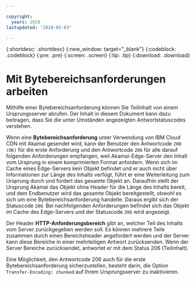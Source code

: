 ```yaml
---

copyright:
  years: 2018
lastupdated: "2018-05-03"

---
```


{:shortdesc: .shortdesc}
{:new_window: target="_blank"}
{:codeblock: .codeblock}
{:pre: .pre}
{:screen: .screen}
{:tip: .tip}
{:download: .download}


# Mit Bytebereichsanforderungen arbeiten

Mithilfe einer Bytebereichsanforderung können Sie Teilinhalt von einem Ursprungsserver abrufen. Der Inhalt in diesem Dokument kann dazu beitragen, dass Sie die unter Umständen angezeigten Antwortstatuscodes verstehen.

Wenn eine **Bytebereichsanforderung** unter Verwendung von IBM Cloud CDN mit Akamai gesendet wird, kann der Benutzer den Antwortcode `200 (OK)` für die erste Anforderung und den Antwortcode `206` für alle darauf folgenden Anforderungen empfangen, weil Akamai-Edge-Server den Inhalt vom Ursprung in einem komprimierten Format anfordern. Wenn sich im Cache eines Edge-Servers kein Objekt befindet und er auch nicht über Informationen zur Länge des Inhalts verfügt, führt er eine Weiterleitung zum Ursprung durch und fordert das gesamte Objekt an. Daraufhin stellt der Ursprung Akamai das Objekt ohne Header für die Länge des Inhalts bereit, und dem Endbenutzer wird das gesamte Objekt bereitgestellt, obwohl es sich um eine Bytebereichsanforderung handelte. Daraus ergibt sich der Statuscode `200`. Bei nachfolgenden Anforderungen befindet sich das Objekt im Cache des Edge-Servers und der Statuscode `206` wird angezeigt.

Der Header **HTTP-Anforderungsbereich** gibt an, welcher Teil des Inhalts vom Server zurückgegeben werden soll. Es können mehrere Teile zusammen durch einen Bereichsheader angefordert werden und der Server kann diese Bereiche in einer mehrteiligen Antwort zurücksenden. Wenn der Server Bereiche zurücksendet, antwortet er mit dem Status 206 (Teilinhalt).

Eine Möglichkeit, den Antwortcode 206 auch für die erste Bytebereichsanforderung sicherzustellen, besteht darin, die Option `Transfer-Encoding: chunked` auf Ihrem Ursprungsserver zu inaktivieren.
